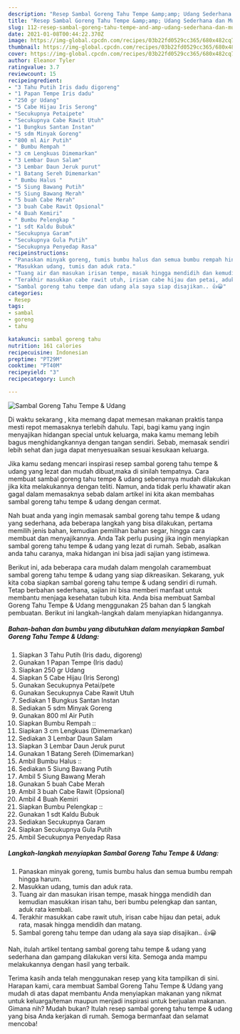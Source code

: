 ```yaml
---
description: "Resep Sambal Goreng Tahu Tempe &amp;amp; Udang Sederhana dan Mudah Dibuat"
title: "Resep Sambal Goreng Tahu Tempe &amp;amp; Udang Sederhana dan Mudah Dibuat"
slug: 112-resep-sambal-goreng-tahu-tempe-and-amp-udang-sederhana-dan-mudah-dibuat
date: 2021-01-08T00:44:22.370Z
image: https://img-global.cpcdn.com/recipes/03b22fd0529cc365/680x482cq70/sambal-goreng-tahu-tempe-udang-foto-resep-utama.jpg
thumbnail: https://img-global.cpcdn.com/recipes/03b22fd0529cc365/680x482cq70/sambal-goreng-tahu-tempe-udang-foto-resep-utama.jpg
cover: https://img-global.cpcdn.com/recipes/03b22fd0529cc365/680x482cq70/sambal-goreng-tahu-tempe-udang-foto-resep-utama.jpg
author: Eleanor Tyler
ratingvalue: 3.7
reviewcount: 15
recipeingredient:
- "3 Tahu Putih Iris dadu digoreng"
- "1 Papan Tempe Iris dadu"
- "250 gr Udang"
- "5 Cabe Hijau Iris Serong"
- "Secukupnya Petaipete"
- "Secukupnya Cabe Rawit Utuh"
- "1 Bungkus Santan Instan"
- "5 sdm Minyak Goreng"
- "800 ml Air Putih"
- " Bumbu Rempah "
- "3 cm Lengkuas Dimemarkan"
- "3 Lembar Daun Salam"
- "3 Lembar Daun Jeruk purut"
- "1 Batang Sereh Dimemarkan"
- " Bumbu Halus "
- "5 Siung Bawang Putih"
- "5 Siung Bawang Merah"
- "5 buah Cabe Merah"
- "3 buah Cabe Rawit Opsional"
- "4 Buah Kemiri"
- " Bumbu Pelengkap "
- "1 sdt Kaldu Bubuk"
- "Secukupnya Garam"
- "Secukupnya Gula Putih"
- "Secukupnya Penyedap Rasa"
recipeinstructions:
- "Panaskan minyak goreng, tumis bumbu halus dan semua bumbu rempah hingga harum."
- "Masukkan udang, tumis dan aduk rata."
- "Tuang air dan masukan irisan tempe, masak hingga mendidih dan kemudian masukkan irisan tahu, beri bumbu pelengkap dan santan, aduk rata kembali."
- "Terakhir masukkan cabe rawit utuh, irisan cabe hijau dan petai, aduk rata, masak hingga mendidih dan matang."
- "Sambal goreng tahu tempe dan udang ala saya siap disajikan.. 👍😀"
categories:
- Resep
tags:
- sambal
- goreng
- tahu

katakunci: sambal goreng tahu 
nutrition: 161 calories
recipecuisine: Indonesian
preptime: "PT29M"
cooktime: "PT40M"
recipeyield: "3"
recipecategory: Lunch

---
```



![Sambal Goreng Tahu Tempe &amp; Udang](https://img-global.cpcdn.com/recipes/03b22fd0529cc365/680x482cq70/sambal-goreng-tahu-tempe-udang-foto-resep-utama.jpg)

Di waktu  sekarang , kita memang dapat memesan makanan praktis tanpa mesti repot memasaknya terlebih dahulu. Tapi, bagi kamu yang ingin menyajikan hidangan special untuk keluarga, maka kamu memang lebih bagus menghidangkannya dengan tangan sendiri. Sebab, memasak sendiri lebih sehat dan juga dapat menyesuaikan sesuai kesukaan keluarga.

Jika kamu sedang mencari inspirasi resep sambal goreng tahu tempe &amp; udang yang lezat dan mudah dibuat,maka di sinilah tempatnya. Cara membuat sambal goreng tahu tempe &amp; udang  sebenarnya mudah dilakukan jika kita melakukannya dengan teliti. Namun, anda tidak perlu khawatir akan gagal dalam memasaknya 
sebab dalam artikel ini kita akan membahas sambal goreng tahu tempe &amp; udang dengan cermat.  



Nah buat anda yang ingin memasak sambal goreng tahu tempe &amp; udang yang sederhana, ada beberapa langkah yang bisa dilakukan, pertama memilih jenis bahan, kemudian pemilihan bahan segar, hingga cara membuat dan menyajikannya. Anda Tak perlu pusing jika ingin menyiapkan sambal goreng tahu tempe &amp; udang yang lezat di rumah. Sebab, asalkan anda  tahu caranya, maka hidangan ini bisa jadi sajian yang istimewa.

Berikut ini, ada beberapa cara mudah dalam mengolah caramembuat sambal goreng tahu tempe &amp; udang yang siap dikreasikan. Sekarang, yuk kita coba siapkan sambal goreng tahu tempe &amp; udang sendiri di rumah. Tetap berbahan sederhana, sajian ini bisa memberi manfaat untuk membantu menjaga kesehatan tubuh kita. Anda bisa membuat Sambal Goreng Tahu Tempe &amp; Udang menggunakan 25 bahan dan 5 langkah pembuatan. Berikut ini langkah-langkah dalam menyiapkan hidangannya.

<!--inarticleads1-->

##### Bahan-bahan dan bumbu yang dibutuhkan dalam menyiapkan Sambal Goreng Tahu Tempe &amp; Udang:

1. Siapkan 3 Tahu Putih (Iris dadu, digoreng)
1. Gunakan 1 Papan Tempe (Iris dadu)
1. Siapkan 250 gr Udang
1. Siapkan 5 Cabe Hijau (Iris Serong)
1. Gunakan Secukupnya Petai/pete
1. Gunakan Secukupnya Cabe Rawit Utuh
1. Sediakan 1 Bungkus Santan Instan
1. Sediakan 5 sdm Minyak Goreng
1. Gunakan 800 ml Air Putih
1. Siapkan  Bumbu Rempah ::
1. Siapkan 3 cm Lengkuas (Dimemarkan)
1. Sediakan 3 Lembar Daun Salam
1. Siapkan 3 Lembar Daun Jeruk purut
1. Gunakan 1 Batang Sereh (Dimemarkan)
1. Ambil  Bumbu Halus ::
1. Sediakan 5 Siung Bawang Putih
1. Ambil 5 Siung Bawang Merah
1. Gunakan 5 buah Cabe Merah
1. Ambil 3 buah Cabe Rawit (Opsional)
1. Ambil 4 Buah Kemiri
1. Siapkan  Bumbu Pelengkap ::
1. Gunakan 1 sdt Kaldu Bubuk
1. Sediakan Secukupnya Garam
1. Siapkan Secukupnya Gula Putih
1. Ambil Secukupnya Penyedap Rasa




<!--inarticleads2-->

##### Langkah-langkah menyiapkan Sambal Goreng Tahu Tempe &amp; Udang:

1. Panaskan minyak goreng, tumis bumbu halus dan semua bumbu rempah hingga harum.
1. Masukkan udang, tumis dan aduk rata.
1. Tuang air dan masukan irisan tempe, masak hingga mendidih dan kemudian masukkan irisan tahu, beri bumbu pelengkap dan santan, aduk rata kembali.
1. Terakhir masukkan cabe rawit utuh, irisan cabe hijau dan petai, aduk rata, masak hingga mendidih dan matang.
1. Sambal goreng tahu tempe dan udang ala saya siap disajikan.. 👍😀




Nah, itulah artikel tentang  sambal goreng tahu tempe &amp; udang  yang sederhana dan gampang dilakukan versi kita. Semoga anda mampu melakukannya dengan hasil yang terbaik. 

Terima kasih anda telah menggunakan resep yang kita tampilkan di sini. Harapan kami, cara membuat  Sambal Goreng Tahu Tempe &amp; Udang yang mudah di atas dapat membantu Anda menyiapkan makanan yang nikmat untuk keluarga/teman maupun menjadi inspirasi untuk berjualan makanan. Gimana nih? Mudah bukan? Itulah resep sambal goreng tahu tempe &amp; udang yang bisa Anda kerjakan di rumah. Semoga bermanfaat dan selamat mencoba!

